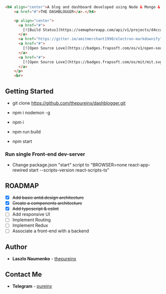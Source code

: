 ```html
<h4 align="center">A blog and dashboard developed using Node & Mongo & React/Redux.
    <a href="#">THE DASHBLOGGER</a>.</h4>

    <p align="center">
      <a href="#">
        [![Build Status](https://semaphoreapp.com/api/v1/projects/d4cca506-99be-44d2-b19e-176f36ec8cf1/128505/shields_badge.svg)](https://semaphoreapp.com/boennemann/badges)
      </a>
      <a href="https://gitter.im/amitmerchant1990/electron-markdownify"><img src="https://badges.gitter.im/amitmerchant1990/electron-markdownify.svg"></a>
      <a href="#">
        [![Open Source Love](https://badges.frapsoft.com/os/v1/open-source.svg?v=102)](https://github.com/ellerbrock/open-source-badge/)
      </a>
      <a href="#">
        [![Open Source Love](https://badges.frapsoft.com/os/mit/mit.svg?v=102)](https://github.com/ellerbrock/open-source-badge/)
      </a>
    </p>
    <br>
```

## Getting Started

* git clone https://github.com/thepureinx/dashblogger.git

* npm i nodemon -g
* npm i
* npm run build
* npm start

### Run single Front-end dev-server

* Change package.json "start" script to "BROWSER=none react-app-rewired start  --scripts-version react-scripts-ts"

## ROADMAP

- [x] ~~Add basic antd.design architecture~~
- [x] ~~Create a components architecture~~
- [x] ~~Add typescript & eslint~~
- [ ] Add responsive UI
- [ ] Implement Routing
- [ ] Implement Redux
- [ ] Associate a front-end with a backend

## Author

* **Laszlo Naumenko** - [thepureinx](https://github.com/thepureinx)

## Contact Me

* **Telegram** - [pureinx](https://t.me/pureinx)
